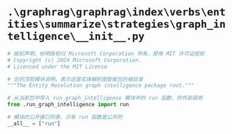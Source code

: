 # `.\graphrag\graphrag\index\verbs\entities\summarize\strategies\graph_intelligence\__init__.py`

```py
# 版权声明，标明版权归 Microsoft Corporation 所有，使用 MIT 许可证授权
# Copyright (c) 2024 Microsoft Corporation.
# Licensed under the MIT License

# 包的顶层模块说明，表示这是实体解析图智能包的根目录
"""The Entity Resolution graph intelligence package root."""

# 从当前包中导入 run_graph_intelligence 模块中的 run 函数，供外部调用
from .run_graph_intelligence import run

# 模块的公开接口列表，只有 run 函数是公开的
__all__ = ["run"]
```